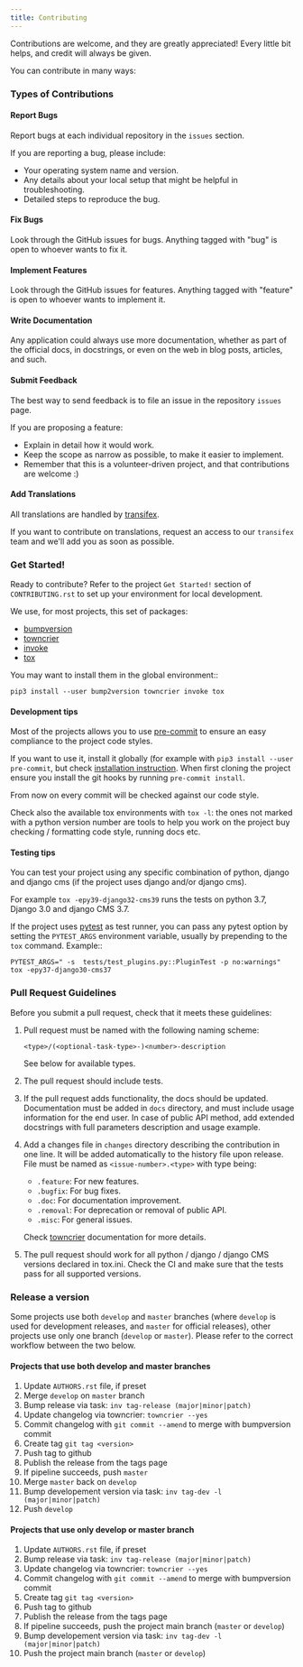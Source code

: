 ```yaml
---
title: Contributing
---
```


Contributions are welcome, and they are greatly appreciated! Every
little bit helps, and credit will always be given.

You can contribute in many ways:

### Types of Contributions

#### Report Bugs

Report bugs at each individual repository in the `issues` section.

If you are reporting a bug, please include:

* Your operating system name and version.
* Any details about your local setup that might be helpful in troubleshooting.
* Detailed steps to reproduce the bug.

#### Fix Bugs

Look through the GitHub issues for bugs. Anything tagged with "bug"
is open to whoever wants to fix it.

#### Implement Features

Look through the GitHub issues for features. Anything tagged with "feature"
is open to whoever wants to implement it.

#### Write Documentation

Any application could always use more documentation, whether as part of the
official docs, in docstrings, or even on the web in blog posts,
articles, and such.

#### Submit Feedback

The best way to send feedback is to file an issue in the repository `issues` page.

If you are proposing a feature:

* Explain in detail how it would work.
* Keep the scope as narrow as possible, to make it easier to implement.
* Remember that this is a volunteer-driven project, and that contributions
  are welcome :)

#### Add Translations

All translations are handled by [transifex](https://app.transifex.com/nephila/>).

If you want to contribute on translations, request an access to our `transifex` team and we'll add you
as soon as possible.

### Get Started!

Ready to contribute? Refer to the project `Get Started!` section of `CONTRIBUTING.rst`
to set up your environment for local development.

We use, for most projects, this set of packages:

- [bumpversion](https://pypi.org/project/bump2version/)
- [towncrier](https://pypi.org/project/towncrier/#news-fragments)
- [invoke](https://pypi.org/project/invoke/)
- [tox](https://pypi.org/project/tox/)

You may want to install them in the global environment::

    pip3 install --user bump2version towncrier invoke tox

#### Development tips

Most of the projects allows you to use [pre-commit](https://pre-commit.com/) to ensure an easy compliance
to the project code styles.

If you want to use it, install it globally (for example with `pip3 install --user pre-commit`,
but check [installation instruction](https://pre-commit.com/#install>).
When first cloning the project ensure you install the git hooks by running `pre-commit install`.

From now on every commit will be checked against our code style.

Check also the available tox environments with `tox -l`: the ones not marked with a python version number are tools
to help you work on the project buy checking / formatting code style, running docs etc.

#### Testing tips

You can test your project using any specific combination of python, django and django cms (if the project uses django and/or django cms).

For example `tox -epy39-django32-cms39` runs the tests on python 3.7, Django 3.0 and django CMS 3.7.

If the project uses [pytest](https://pytest.org/) as test runner, you can pass any pytest option by setting the
`PYTEST_ARGS` environment variable, usually by prepending to the `tox` command. Example::

    PYTEST_ARGS=" -s  tests/test_plugins.py::PluginTest -p no:warnings" tox -epy37-django30-cms37

### Pull Request Guidelines

Before you submit a pull request, check that it meets these guidelines:

1. Pull request must be named with the following naming scheme:

   `<type>/(<optional-task-type>-)<number>-description`

   See below for available types.

2. The pull request should include tests.
3. If the pull request adds functionality, the docs should be updated.
   Documentation must be added in `docs` directory, and must include usage
   information for the end user.
   In case of public API method, add extended docstrings with full parameters
   description and usage example.
4. Add a changes file in `changes` directory describing the contribution in
   one line. It will be added automatically to the history file upon release.
   File must be named as `<issue-number>.<type>` with type being:

    - `.feature`: For new features.
    - `.bugfix`: For bug fixes.
    - `.doc`: For documentation improvement.
    - `.removal`: For deprecation or removal of public API.
    - `.misc`: For general issues.

   Check [towncrier](https://pypi.org/project/towncrier/#news-fragments) documentation for more details.

5. The pull request should work for all python / django / django CMS versions
   declared in tox.ini.
   Check the CI and make sure that the tests pass for all supported versions.

### Release a version

Some projects use both `develop` and `master` branches (where `develop` is used for development releases,
and `master` for official releases), other projects use only one branch (`develop` or `master`).
Please refer to the correct workflow between the two below.

#### Projects that use both develop and master branches

1. Update `AUTHORS.rst` file, if preset
2. Merge `develop` on `master` branch
3. Bump release via task: `inv tag-release (major|minor|patch)`
4. Update changelog via towncrier: `towncrier --yes`
5. Commit changelog with `git commit --amend` to merge with bumpversion commit
6. Create tag `git tag <version>`
7. Push tag to github
8. Publish the release from the tags page
9. If pipeline succeeds, push `master`
10. Merge `master` back on `develop`
11. Bump developement version via task: `inv tag-dev -l (major|minor|patch)`
12. Push `develop`

#### Projects that use only develop or master branch

1. Update `AUTHORS.rst` file, if preset
2. Bump release via task: `inv tag-release (major|minor|patch)`
3. Update changelog via towncrier: `towncrier --yes`
4. Commit changelog with `git commit --amend` to merge with bumpversion commit
5. Create tag `git tag <version>`
6. Push tag to github
7. Publish the release from the tags page
8. If pipeline succeeds, push the project main branch (`master` or `develop`)
9. Bump developement version via task: `inv tag-dev -l (major|minor|patch)`
10. Push the project main branch (`master` or `develop`)
